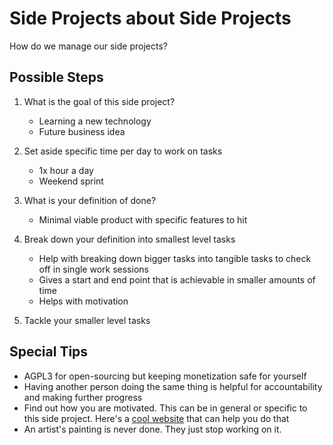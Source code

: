 # Side Projects about Side Projects

How do we manage our side projects?

## Possible Steps

1. What is the goal of this side project?

    - Learning a new technology
    - Future business idea

2. Set aside specific time per day to work on tasks

    - 1x hour a day
    - Weekend sprint

3. What is your definition of done?

    - Minimal viable product with specific features to hit

4. Break down your definition into smallest level tasks

    - Help with breaking down bigger tasks into tangible tasks to check off in single work sessions
    - Gives a start and end point that is achievable in smaller amounts of time
    - Helps with motivation

5. Tackle your smaller level tasks

## Special Tips

-   AGPL3 for open-sourcing but keeping monetization safe for yourself
-   Having another person doing the same thing is helpful for accountability and making further progress
-   Find out how you are motivated. This can be in general or specific to this side project. Here's a [cool website](https://miro.com/miroverse/moving-motivators/) that can help you do that
-   An artist's painting is never done. They just stop working on it.
